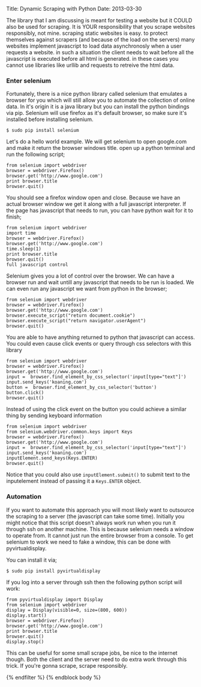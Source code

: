 Title: Dynamic Scraping with Python
Date: 2013-03-30

The library that I am discussing is meant for testing a website but it COULD also be used for scraping. It is YOUR responsibility that you scrape websites responsibly, not mine.
scraping static websites is easy. to protect themselves against scrapers (and because of the load on the servers) many websites implement javascript to load data asynchronosly when a user requests a website. in such a situation the client needs to wait before all the javascript is executed before all html is generated. in these cases you cannot use libraries like urllib and requests to retreive the html data.

### Enter selenium

Fortunately, there is a nice python library called selenium that emulates a browser for you which will still allow you to automate the collection of online data. In it's origin it is a java library but you can install the python bindings via pip. Selenium will use firefox as it's default browser, so make sure it's installed before installing selenium.

	$ sudo pip install selenium

Let's do a hello world example. We will get selenium to open google.com and make it return the browser windows title. open up a python terminal and run the following script;

	from selenium import webdriver  
	browser = webdriver.Firefox()  
	browser.get('http://www.google.com')  
	print browser.title  
	browser.quit()  

You should see a firefox window open and close. Because we have an actual browser window we get it along with a full javascript interpreter. If the page has javascript that needs to run, you can have python wait for it to finish;

	from selenium import webdriver  
	import time  
	browser = webdriver.Firefox()  
	browser.get('http://www.google.com')  
	time.sleep(1)  
	print browser.title  
	browser.quit() 
	full javascript control

Selenium gives you a lot of control over the browser. We can have a browser run and wait untill any javascript that needs to be run is loaded. We can even run any javascript we want from python in the browser;

	from selenium import webdriver  
	browser = webdriver.Firefox()  
	browser.get('http://www.google.com')  
	browser.execute_script("return document.cookie")  
	browser.execute_script("return navigator.userAgent")  
	browser.quit()  

You are able to have anything returned to python that javascript can access. You could even cause click events or query through css selectors with this library

	from selenium import webdriver  
	browser = webdriver.Firefox()  
	browser.get('http://www.google.com')  
	input =  browser.find_element_by_css_selector('input[type="text"]')
	input.send_keys('koaning.com')
	button =  browser.find_element_by_css_selector('button')
	button.click()
	browser.quit()  

Instead of using the click event on the button you could achieve a similar thing by sending keyboard information

	from selenium import webdriver  
	from selenium.webdriver.common.keys import Keys
	browser = webdriver.Firefox()  
	browser.get('http://www.google.com')  
	input =  browser.find_element_by_css_selector('input[type="text"]')
	input.send_keys('koaning.com')
	inputElement.send_keys(Keys.ENTER)
	browser.quit()  

Notice that you could also use `inputElement.submit()` to submit text to the inputelement instead of passing it a `Keys.ENTER` object.

### Automation

If you want to automate this approach you will most likely want to outsource the scraping to a server (the javascript can take some time). Initially you might notice that this script doesn't always work run when you run it through ssh on another machine. This is because selenium needs a window to operate from. It cannot just run the entire browser from a console. To get selenium to work we need to fake a window, this can be done with pyvirtualdisplay.

You can install it via;

	$ sudo pip install pyvirtualdisplay

If you log into a server through ssh then the following python script will work:

	from pyvirtualdisplay import Display  
	from selenium import webdriver  
	display = Display(visible=0, size=(800, 600))  
	display.start()  
	browser = webdriver.Firefox()  
	browser.get('http://www.google.com')  
	print browser.title  
	browser.quit()  
	display.stop()  

This can be useful for some small scrape jobs, be nice to the internet though. Both the client and the server need to do extra work through this trick. If you're gonna scrape, scrape responsibly. 

{% endfilter %}
{% endblock body %}
